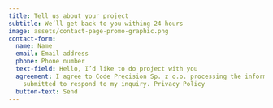 ```yaml
---
title: Tell us about your project
subtitle: We’ll get back to you withing 24 hours
image: assets/contact-page-promo-graphic.png
contact-form:
  name: Name
  email: Email address
  phone: Phone number
  text-field: Hello, I’d like to do project with you
  agreement: I agree to Code Precision Sp. z o.o. processing the information
    submitted to respond to my inquiry. Privacy Policy
  button-text: Send
---
```

